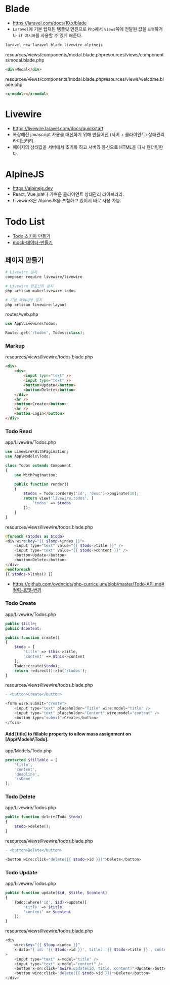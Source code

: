 # Blade
* https://laravel.com/docs/10.x/blade
* `Laravel`에 기본 탑재된 템플릿 엔진으로 `Php`에서 `views`쪽에 전달된 값을 `표현`하거나 `if 지시어`를 사용할 수 있게 해준다.
```sh
laravel new laravel_blade_livewire_alpinejs
```
resources/views/components/modal.blade.phpresources/views/components/modal.blade.php
```html
<div>Modal</div>
```

resources/views/components/modal.blade.phpresources/views/welcome.blade.php
```html
<x-modal></x-modal>
```

# Livewire
* https://livewire.laravel.com/docs/quickstart
* 복잡해진 javascript 사용을 대신하기 위해 만들어진 (서버 + 클라이언트) 상태관리 라이브러리.
* 페이지의 상태값을 서버에서 초기화 하고 서버와 통신으로 HTML을 다시 렌더링한다.

# AlpineJS
* https://alpinejs.dev
* React, Vue.js보다 가벼운 클라이언트 상태관리 라이브러리.
* Livewire3은 AlpineJS을 포함하고 있어서 바로 사용 가능.

# Todo List
* [Todo 스키마 만들기](https://github.com/ovdncids/php-curriculum/blob/master/Todo-API.md#todo-스키마-만들기)
* [mock-데이터-만들기](https://github.com/ovdncids/php-curriculum/blob/master/Todo-API.md#mock-데이터-만들기)

## 페이지 만들기
```sh
# Livewire 설치
composer require livewire/livewire

# Livewire 컴포넌트 설치
php artisan make:livewire todos

# 기본 레이아웃 설치
php artisan livewire:layout
```

routes/web.php
```php
use App\Livewire\Todos;

Route::get('/todos', Todos::class);
```

### Markup
resources/views/livewire/todos.blade.php
```html
<div>
    <div>
        <input type="text" />
        <input type="text" />
        <button>Update</button>
        <button>Delete</button>
    </div>
    <hr />
    <button>Create</button>
    <hr />
    <button>Login</button>
</div>
```

### Todo Read
app/Livewire/Todos.php
```php
use Livewire\WithPagination;
use App\Models\Todo;

class Todos extends Component
{
    use WithPagination;

    public function render()
    {
        $todos = Todo::orderBy('id', 'desc')->paginate(10);
        return view('livewire.todos', [
            'todos' => $todos
        ]);
    }
}
```

resources/views/livewire/todos.blade.php
```php
@foreach ($todos as $todo)
<div wire:key="{{ $loop->index }}">
    <input type="text" value="{{ $todo->title }}" />
    <input type="text" value="{{ $todo->content }}" />
    <button>Update</button>
    <button>Delete</button>
</div>
@endforeach
{{ $todos->links() }}
```
* https://github.com/ovdncids/php-curriculum/blob/master/Todo-API.md#컬럼-포맷-변경

### Todo Create
app/Livewire/Todos.php
```php
public $title;
public $content;

public function create()
{
    $todo = [
        'title' => $this->title,
        'content' => $this->content
    ];
    Todo::create($todo);
    return redirect()->to('/todos');
}
```

resources/views/livewire/todos.blade.php
```diff
- <button>Create</button>
```
```php
<form wire:submit="create">
    <input type="text" placeholder="Title" wire:model="title" />
    <input type="text" placeholder="Content" wire:model="content" />
    <button type="submit">Create</button>
</form>
```

#### Add [title] to fillable property to allow mass assignment on [App\Models\Todo].
app/Models/Todo.php
```php
protected $fillable = [
    'title',
    'content',
    'deadline',
    'isDone'
];
```

### Todo Delete
app/Livewire/Todos.php
```php
public function delete(Todo $todo)
{
    $todo->delete();
}
```

resources/views/livewire/todos.blade.php
```diff
- <button>Delete</button>
```
```php
<button wire:click="delete({{ $todo->id }})">Delete</button>
```

### Todo Update
app/Livewire/Todos.php
```php
public function update($id, $title, $content)
{
    Todo::where('id', $id)->update([
        'title' => $title,
        'content' => $content
    ]);
}
```

resources/views/livewire/todos.blade.php
```php
<div
    wire:key="{{ $loop->index }}"
    x-data="{ id: '{{ $todo->id }}', title: '{{ $todo->title }}', content: '{{ $todo->content }}' }"
>
    <input type="text" x-model="title" />
    <input type="text" x-model="content" />
    <button x-on:click="$wire.update(id, title, content)">Update</button>
    <button wire:click="delete({{ $todo->id }})">Delete</button>
</div>
```
